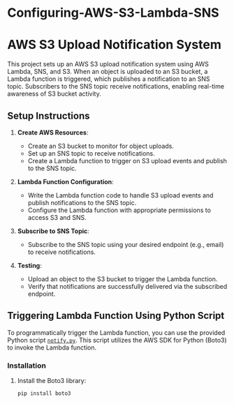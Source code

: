 # Configuring-AWS-S3-Lambda-SNS

# AWS S3 Upload Notification System

This project sets up an AWS S3 upload notification system using AWS Lambda, SNS, and S3. When an object is uploaded to an S3 bucket, a Lambda function is triggered, which publishes a notification to an SNS topic. Subscribers to the SNS topic receive notifications, enabling real-time awareness of S3 bucket activity.

## Setup Instructions

1. **Create AWS Resources**:
   - Create an S3 bucket to monitor for object uploads.
   - Set up an SNS topic to receive notifications.
   - Create a Lambda function to trigger on S3 upload events and publish to the SNS topic.

2. **Lambda Function Configuration**:
   - Write the Lambda function code to handle S3 upload events and publish notifications to the SNS topic.
   - Configure the Lambda function with appropriate permissions to access S3 and SNS.

3. **Subscribe to SNS Topic**:
   - Subscribe to the SNS topic using your desired endpoint (e.g., email) to receive notifications.

4. **Testing**:
   - Upload an object to the S3 bucket to trigger the Lambda function.
   - Verify that notifications are successfully delivered via the subscribed endpoint.

## Triggering Lambda Function Using Python Script

To programmatically trigger the Lambda function, you can use the provided Python script [`notify.py`](notify.py). This script utilizes the AWS SDK for Python (Boto3) to invoke the Lambda function.

### Installation

1. Install the Boto3 library:
   ```bash
   pip install boto3
